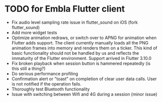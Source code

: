 # TODO for Embla Flutter client

* Fix audio level sampling rate issue in flutter_sound on iOS (fork flutter_sound)
* Add more widget tests
* Optimize animation redraws, or switch over to APNG for animation when Flutter adds support.
The client currently manually loads all the PNG animation frames into memory and
renders them on a ticker. This kind of basic functionality should not be handled by us
and reflects the immaturity of the Flutter environment. Support arrived in Flutter 3.10.0
* Fix broken playback when session button is hammered repeatedly (is this still a thing?)
* Do serious performance profiling
* Confirmation alert or "toast" on completion of clear user data calls. User is not notified
if the operation fails.
* Thoroughly test Bluetooth functionality
* Issue with switching between Wifi and 4G during a session (minor issue)
